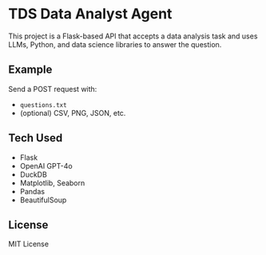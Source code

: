 # TDS Data Analyst Agent

This project is a Flask-based API that accepts a data analysis task and uses LLMs, Python, and data science libraries to answer the question.

## Example

Send a POST request with:
- `questions.txt`
- (optional) CSV, PNG, JSON, etc.

## Tech Used

- Flask
- OpenAI GPT-4o
- DuckDB
- Matplotlib, Seaborn
- Pandas
- BeautifulSoup

## License

MIT License
